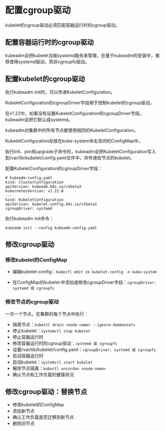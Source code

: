 # 配置cgroup驱动

kubelet的cgroup驱动必须匹配容器运行时的cgroup驱动。

## 配置容器运行时的cgroup驱动

kubeadm会把kubelet当做systemd服务来管理，在基于kubeadm的安装中，推荐使用systemd驱动，而非cgroupfs驱动。

## 配置kubelet的cgroup驱动

执行kubeadm init时，可以传递KubeletConfiguration。

KubeletConfiguration的cgroupDriver字段用于控制kubelet的cgroup驱动。

在v1.22中，如果没有设置KubeletConfiguration的cgroupDriver字段，kubeadm会把它默认成systemd。

kubeadm对集群中的所有节点都使用相同的KubeletConfiguration。

KubeletConfiguration存放在kube-system命名空间的ConfigMap中。

执行init、join和upgrade子命令时，kubeadm会把KubeletConfiguration写入到/var/lib/kubelet/config.yaml文件中，并传递给节点的kubelet。

配置KubeletConfiguration的cgroupDriver字段：

```
# kubeadm-config.yaml
kind: ClusterConfiguration
apiVersion: kubeadm.k8s.io/v1beta3
kubernetesVersion: v1.21.0
---
kind: KubeletConfiguration
apiVersion: kubelet.config.k8s.io/v1beta1
cgroupDriver: systemd
```

执行kubeadm init命令：

```
kubeadm init --config kubeadm-config.yaml
```

## 修改cgroup驱动

### 修改kubelet的ConfigMap

+ 编辑kubelet-config：`kubectl edit cm kubelet-config -n kube-system`

+ 在ConfigMap的kubelet:中添加或修改cgroupDriver字段：`cgroupDriver: systemd 或 cgroupfs`

### 修改节点的cgroup驱动

一次一个节点，在集群的每个节点中执行：
+ 隔离节点：`kubectl drain <node-name> --ignore-daemonsets`
+ 停止kubelet：`systemctl stop kubelet`
+ 停止容器运行时
+ 修改容器运行时的cgroup驱动：`systemd 或 cgroupfs`
+ 设置/var/lib/kubelet/config.yaml：`cgroupDriver: systemd 或 cgroupfs`
+ 启动容器运行时
+ 启动kubelet：`systemctl start kubelet`
+ 解除节点隔离：`kubectl uncordon <node-name>`
+ 确认节点和工作负载的健康状况

## 修改cgroup驱动：替换节点

+ 修改kubelet的ConfigMap
+ 添加新节点
+ 确认工作负载是否迁移到新节点
+ 删除旧节点




